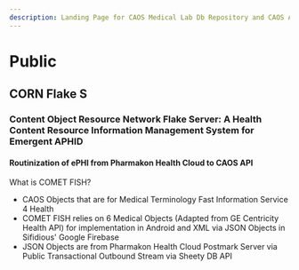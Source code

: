 ```yaml
---
description: Landing Page for CAOS Medical Lab Db Repository and CAOS API
---
```


# Public

## CORN Flake S

### Content Object Resource Network Flake Server:  A Health Content Resource Information Management System for Emergent APHID

#### Routinization of ePHI from Pharmakon Health Cloud to CAOS API

&#x20;What is COMET FISH?

* CAOS Objects that are for Medical Terminology Fast Information Service 4 Health
* COMET FISH relies on 6 Medical Objects (Adapted from GE Centricity Health API) for implementation in Android and XML via JSON Objects in Sifidious' Google Firebase&#x20;
* JSON Objects are from Pharmakon Health Cloud Postmark Server via Public Transactional Outbound Stream via Sheety DB API

